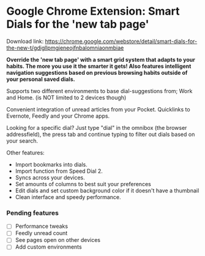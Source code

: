 Google Chrome Extension: Smart Dials for the 'new tab page'
===========================================================

Download link: https://chrome.google.com/webstore/detail/smart-dials-for-the-new-t/gdigllpmgjeneojfnbalomniaonmbiae

**Override the 'new tab page' with a smart grid system that adapts to your habits. The more you use it the smarter it gets!
Also features intelligent navigation suggestions based on previous browsing habits outside of your personal saved dials.**

Supports two different environments to base dial-suggestions from; Work and Home. (is NOT limited to 2 devices though)

Convenient integration of unread articles from your Pocket. Quicklinks to Evernote, Feedly and your Chrome apps. 

Looking for a specific dial? Just type "dial" in the omnibox (the browser addressfield), the press tab and continue typing to filter out dials based on your search. 

Other features:
* Import bookmarks into dials.
* Import function from Speed Dial 2.
* Syncs across your devices.
* Set amounts of columns to best suit your preferences
* Edit dials and set custom background color if it doesn't have a thumbnail
* Clean interface and speedy performance.

### Pending features
* [ ] Performance tweaks
* [ ] Feedly unread count
* [ ] See pages open on other devices
* [ ] Add custom environments
